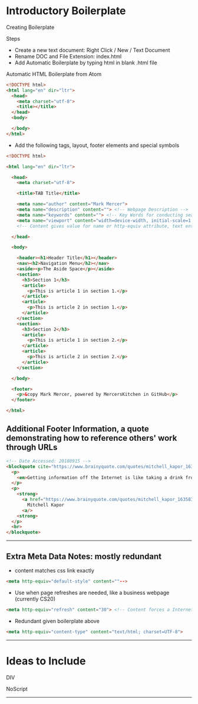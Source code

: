 # Introductory Boilerplate
Creating Boilerplate

Steps
- Create a new text document: Right Click / New / Text Document
- Rename DOC and File Extension: index.html
- Add Automatic Boilerplate by typing html in blank .html file

Automatic HTML Boilerplate from Atom
```html
<!DOCTYPE html>
<html lang="en" dir="ltr">
  <head>
    <meta charset="utf-8">
    <title></title>
  </head>
  <body>

  </body>
</html>
```

- Add the following tags, layout, footer elements and special symbols

```html
<!DOCTYPE html>

<html lang="en" dir="ltr">

  <head>
    <meta charset="utf-8">

    <title>TAB Title</title>

    <meta name="author" content="Mark Mercer">
    <meta name="description" content=""> <!-- Webpage Description -->
    <meta name="keywords" content=""> <!-- Key Words for conducting searches in Search Engines -->
    <meta name="viewport" content="width=device-width, initial-scale=1.0">
    <!-- Content gives value for name or http-equiv attribute, text entry for typeof string or array string -->

  </head>

  <body>

    <header><h1>Header Title</h1></header>
    <nav><h2>Navigation Menu</h2></nav>
    <aside><p>The Aside Space</p></aside>
    <section>
      <h3>Section 1</h3>
      <article>
        <p>This is article 1 in section 1.</p>
      </article>
      <article>
        <p>This is article 2 in section 1.</p>
      </article>
    </section>
    <section>
      <h3>Section 2</h3>
      <article>
        <p>This is article 1 in section 2.</p>
      </article>
      <article>
        <p>This is article 2 in section 2.</p>
      </article>
    </section>

  </body>

  <footer>
    <p>&copy Mark Mercer, powered by MercersKitchen in GitHub</p>
  </footer>

</html>
```

## Additional Footer Information, a quote demonstrating how to reference others' work through URLs

```html
<!-- Date Accessed: 20180915 -->
<blockquote cite="https://www.brainyquote.com/quotes/mitchell_kapor_163583">
  <p>
    <em>Getting information off the Internet is like taking a drink from a firehose.<em>
  </p>
  <p>
    <strong>
      <a href="https://www.brainyquote.com/quotes/mitchell_kapor_163583" target="_blank">
        Mitchell Kapor
      <a/>
    <strong>
  </p>
  <br>
</blockquote>
```

---

## Extra Meta Data Notes: mostly redundant
- content matches css link exactly

```html
<meta http-equiv="default-style" content=""-->
```

- Use when page refreshes are needed, like a business webpage (currently CS20)

```html
<meta http-equiv="refresh" content="30"> <!-- Content forces a Internet Request to refresh webpage every "time value in seconds" -->
```

- Redundant given boilerplate above

```html
<meta http-equiv="content-type" content="text/html; charset=UTF-8">
```

---

# Ideas to Include

DIV

NoScript

---
